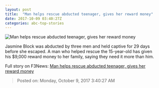 ```yaml
---
layout: post
title:  "Man helps rescue abducted teenager, gives her reward money"
date: 2017-10-09 03:40:27Z
categories: abc-top-stories
---
```


![Man helps rescue abducted teenager, gives her reward money](http://www.abc.net.au/news/image/9030580-1x1-700x700.jpg)

Jasmine Block was abducted by three men and held captive for 29 days before she escaped. A man who helped rescue the 15-year-old has given his $9,000 reward money to her family, saying they need it more than him.


Full story on F3News: [Man helps rescue abducted teenager, gives her reward money](http://www.f3nws.com/n/bnGSqB)

> Posted on: Monday, October 9, 2017 3:40:27 AM
